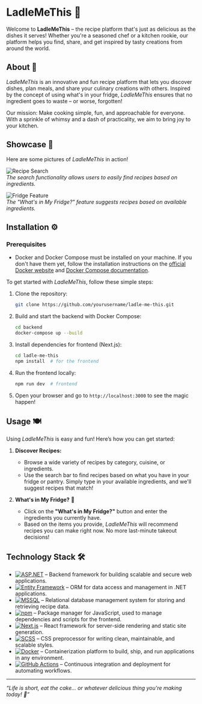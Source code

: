 # LadleMeThis 🍲

Welcome to **LadleMeThis** – the recipe platform that's just as delicious as the dishes it serves! Whether you're a seasoned chef or a kitchen rookie, our platform helps you find, share, and get inspired by tasty creations from around the world.

## About 🍴

*LadleMeThis* is an innovative and fun recipe platform that lets you discover dishes, plan meals, and share your culinary creations with others. Inspired by the concept of using what's in your fridge, *LadleMeThis* ensures that no ingredient goes to waste – or worse, forgotten!

Our mission: Make cooking simple, fun, and approachable for everyone. With a sprinkle of whimsy and a dash of practicality, we aim to bring joy to your kitchen.

## Showcase 📸

Here are some pictures of *LadleMeThis* in action!

![Recipe Search](https://via.placeholder.com/600x400.png?text=Recipe+Search+Page)  
*The search functionality allows users to easily find recipes based on ingredients.*

![Fridge Feature](https://via.placeholder.com/600x400.png?text=What's+in+My+Fridge%3F)  
*The "What's in My Fridge?" feature suggests recipes based on available ingredients.*


## Installation ⚙️

### Prerequisites

- Docker and Docker Compose must be installed on your machine. If you don't have them yet, follow the installation instructions on the [official Docker website](https://docs.docker.com/get-docker/) and [Docker Compose documentation](https://docs.docker.com/compose/install/).

To get started with *LadleMeThis*, follow these simple steps:

1. Clone the repository:
    ```bash
    git clone https://github.com/yourusername/ladle-me-this.git
    ```
    
2. Build and start the backend with Docker Compose:
    ```bash
    cd backend
    docker-compose up --build
    ```

3. Install dependencies for frontend (Next.js):
    ```bash
    cd ladle-me-this
    npm install  # for the frontend
    ```

4. Run the frontend locally:
    ```bash
    npm run dev  # frontend
    ```

5. Open your browser and go to `http://localhost:3000` to see the magic happen!

## Usage 🍽️

Using *LadleMeThis* is easy and fun! Here’s how you can get started:

1. **Discover Recipes:** 
   - Browse a wide variety of recipes by category, cuisine, or ingredients.
   - Use the search bar to find recipes based on what you have in your fridge or pantry. Simply type in your available ingredients, and we'll suggest recipes that match!

2. **What's in My Fridge?** 🥕
   - Click on the **"What's in My Fridge?"** button and enter the ingredients you currently have.
   - Based on the items you provide, *LadleMeThis* will recommend recipes you can make right now. No more last-minute takeout decisions!

## Technology Stack 🛠️

- [![ASP.NET](https://img.shields.io/badge/ASP.NET-5C2D91?style=for-the-badge&logo=aspnet&logoColor=white)](https://dotnet.microsoft.com/en-us/apps/aspnet) – Backend framework for building scalable and secure web applications.
- [![Entity Framework](https://img.shields.io/badge/Entity%20Framework-86CFFF?style=for-the-badge&logo=dotnet&logoColor=white)](https://docs.microsoft.com/en-us/ef/) – ORM for data access and management in .NET applications.
- [![MSSQL](https://img.shields.io/badge/MSSQL-CC2927?style=for-the-badge&logo=microsoft-sql-server&logoColor=white)](https://www.microsoft.com/en-us/sql-server) – Relational database management system for storing and retrieving recipe data.
- [![npm](https://img.shields.io/badge/npm-CB3837?style=for-the-badge&logo=npm&logoColor=white)](https://www.npmjs.com/) – Package manager for JavaScript, used to manage dependencies and scripts for the frontend.
- [![Next.js](https://img.shields.io/badge/Next.js-000000?style=for-the-badge&logo=next.js&logoColor=white)](https://nextjs.org/) – React framework for server-side rendering and static site generation.
- [![SCSS](https://img.shields.io/badge/SCSS-CC6699?style=for-the-badge&logo=sass&logoColor=white)](https://sass-lang.com/) – CSS preprocessor for writing clean, maintainable, and scalable styles.
- [![Docker](https://img.shields.io/badge/Docker-2496ED?style=for-the-badge&logo=docker&logoColor=white)](https://www.docker.com/) – Containerization platform to build, ship, and run applications in any environment.
- [![GitHub Actions](https://img.shields.io/badge/GitHub%20Actions-2088FF?style=for-the-badge&logo=github-actions&logoColor=white)](https://github.com/features/actions) – Continuous integration and deployment for automating workflows.

---

_“Life is short, eat the cake... or whatever delicious thing you're making today! 🎂”_
